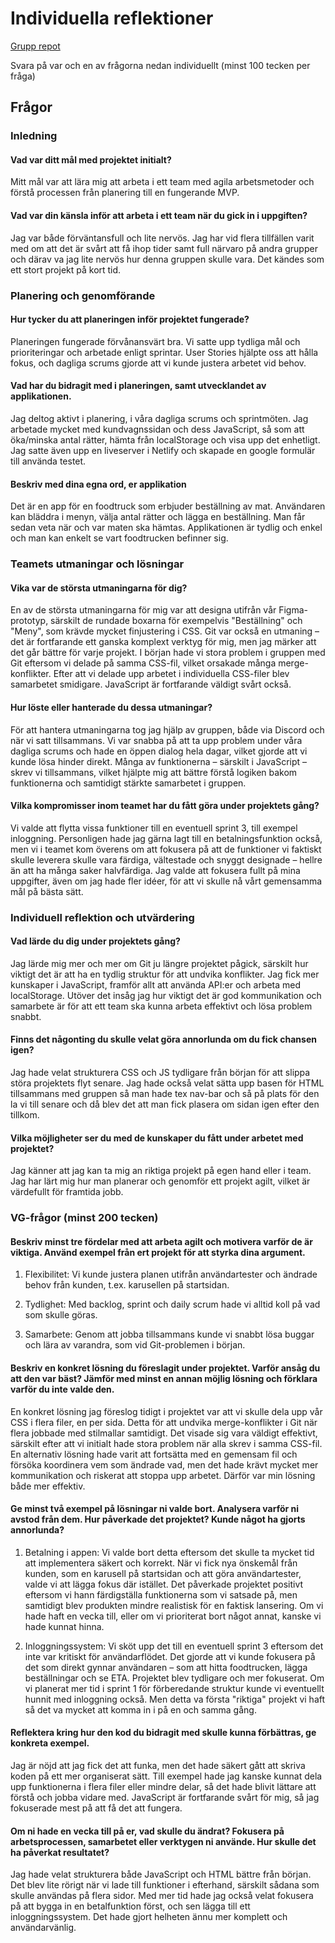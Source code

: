 # Individuella reflektioner
[Grupp repot](https://github.com/Grupparbete-Iteration-Nation/Yum-Yum-Gimme-Sum-Grupparbete?tab=readme-ov-file)


Svara på var och en av frågorna nedan individuellt (minst 100 tecken per fråga)

## Frågor

### Inledning

#### Vad var ditt mål med projektet initialt?

Mitt mål var att lära mig att arbeta i ett team med agila arbetsmetoder och förstå processen från planering till en fungerande MVP. 

#### Vad var din känsla inför att arbeta i ett team när du gick in i uppgiften?

Jag var både förväntansfull och lite nervös. Jag har vid flera tillfällen varit med om att det är svårt att få ihop tider samt full närvaro på andra grupper och därav va jag lite nervös hur denna gruppen skulle vara. Det kändes som ett stort projekt på kort tid.

### Planering och genomförande

#### Hur tycker du att planeringen inför projektet fungerade?

Planeringen fungerade förvånansvärt bra. Vi satte upp tydliga mål och prioriteringar och arbetade enligt sprintar. User Stories hjälpte oss att hålla fokus, och dagliga scrums gjorde att vi kunde justera arbetet vid behov.

#### Vad har du bidragit med i planeringen, samt utvecklandet av applikationen.

Jag deltog aktivt i planering, i våra dagliga scrums och sprintmöten. Jag arbetade mycket med kundvagnssidan och dess JavaScript, så som att öka/minska antal rätter, hämta från localStorage och visa upp det enhetligt. Jag satte även upp en liveserver i Netlify och skapade en google formulär till använda testet.

#### Beskriv med dina egna ord, er applikation

Det är en app för en foodtruck som erbjuder beställning av mat. Användaren kan bläddra i menyn, välja antal rätter och lägga en beställning. Man får sedan veta när och var maten ska hämtas. Applikationen är tydlig och enkel och man kan enkelt se vart foodtrucken befinner sig.

### Teamets utmaningar och lösningar

#### Vika var de största utmaningarna för dig?

En av de största utmaningarna för mig var att designa utifrån vår Figma-prototyp, särskilt de rundade boxarna för exempelvis "Beställning" och "Meny", som krävde mycket finjustering i CSS. Git var också en utmaning – det är fortfarande ett ganska komplext verktyg för mig, men jag märker att det går bättre för varje projekt. I början hade vi stora problem i gruppen med Git eftersom vi delade på samma CSS-fil, vilket orsakade många merge-konflikter. Efter att vi delade upp arbetet i individuella CSS-filer blev samarbetet smidigare. JavaScript är fortfarande väldigt svårt också. 


#### Hur löste eller hanterade du dessa utmaningar?

För att hantera utmaningarna tog jag hjälp av gruppen, både via Discord och när vi satt tillsammans. Vi var snabba på att ta upp problem under våra dagliga scrums och hade en öppen dialog hela dagar, vilket gjorde att vi kunde lösa hinder direkt. Många av funktionerna – särskilt i JavaScript – skrev vi tillsammans, vilket hjälpte mig att bättre förstå logiken bakom funktionerna och samtidigt stärkte samarbetet i gruppen.

#### Vilka kompromisser inom teamet har du fått göra under projektets gång?

Vi valde att flytta vissa funktioner till en eventuell sprint 3, till exempel inloggning. Personligen hade jag gärna lagt till en betalningsfunktion också, men vi i teamet kom överens om att fokusera på att de funktioner vi faktiskt skulle leverera skulle vara färdiga, vältestade och snyggt designade – hellre än att ha många saker halvfärdiga. Jag valde att fokusera fullt på mina uppgifter, även om jag hade fler idéer, för att vi skulle nå vårt gemensamma mål på bästa sätt.

### Individuell reflektion och utvärdering

#### Vad lärde du dig under projektets gång?

Jag lärde mig mer och mer om Git ju längre projektet pågick, särskilt hur viktigt det är att ha en tydlig struktur för att undvika konflikter. Jag fick mer kunskaper i JavaScript, framför allt att använda API:er och arbeta med localStorage. Utöver det insåg jag hur viktigt det är god kommunikation och samarbete är för att ett team ska kunna arbeta effektivt och lösa problem snabbt.

#### Finns det någonting du skulle velat göra annorlunda om du fick chansen igen?

Jag hade velat strukturera CSS och JS tydligare från början för att slippa störa projektets flyt senare. Jag hade också velat sätta upp basen för HTML tillsammans med gruppen så man hade tex nav-bar och så på plats för den la vi till senare och då blev det att man fick plasera om sidan igen efter den tillkom.

#### Vilka möjligheter ser du med de kunskaper du fått under arbetet med projektet?

Jag känner att jag kan ta mig an riktiga projekt på egen hand eller i team. Jag har lärt mig hur man planerar och genomför ett projekt agilt, vilket är värdefullt för framtida jobb. 

### VG-frågor (minst 200 tecken)

#### Beskriv minst tre fördelar med att arbeta agilt och motivera varför de är viktiga. Använd exempel från ert projekt för att styrka dina argument.

1. Flexibilitet: Vi kunde justera planen utifrån användartester och ändrade behov från kunden, t.ex. karusellen på startsidan.

2. Tydlighet: Med backlog, sprint och daily scrum hade vi alltid koll på vad som skulle göras.

3. Samarbete: Genom att jobba tillsammans kunde vi snabbt lösa buggar och lära av varandra, som vid Git-problemen i början.
   
#### Beskriv en konkret lösning du föreslagit under projektet. Varför ansåg du att den var bäst? Jämför med minst en annan möjlig lösning och förklara varför du inte valde den.

En konkret lösning jag föreslog tidigt i projektet var att vi skulle dela upp vår CSS i flera filer, en per sida. Detta för att undvika merge-konflikter i Git när flera jobbade med stilmallar samtidigt. Det visade sig vara väldigt effektivt, särskilt efter att vi initialt hade stora problem när alla skrev i samma CSS-fil. En alternativ lösning hade varit att fortsätta med en gemensam fil och försöka koordinera vem som ändrade vad, men det hade krävt mycket mer kommunikation och riskerat att stoppa upp arbetet. Därför var min lösning både mer effektiv.

#### Ge minst två exempel på lösningar ni valde bort. Analysera varför ni avstod från dem. Hur påverkade det projektet? Kunde något ha gjorts annorlunda?

1. Betalning i appen: Vi valde bort detta eftersom det skulle ta mycket tid att implementera säkert och korrekt. När vi fick nya önskemål från kunden, som en karusell på startsidan och att göra användartester, valde vi att lägga fokus där istället. Det påverkade projektet positivt eftersom vi hann färdigställa funktionerna som vi satsade på, men samtidigt blev produkten mindre realistisk för en faktisk lansering. Om vi hade haft en vecka till, eller om vi prioriterat bort något annat, kanske vi hade kunnat hinna.

2. Inloggningssystem: Vi sköt upp det till en eventuell sprint 3 eftersom det inte var kritiskt för användarflödet. Det gjorde att vi kunde fokusera på det som direkt gynnar användaren – som att hitta foodtrucken, lägga beställningar och se ETA. Projektet blev tydligare och mer fokuserat. Om vi planerat mer tid i sprint 1 för förberedande struktur kunde vi eventuellt hunnit med inloggning också. Men detta va första "riktiga" projekt vi haft så det va mycket att komma in i på en och samma gång. 

#### Reflektera kring hur den kod du bidragit med skulle kunna förbättras, ge konkreta exempel.

Jag är nöjd att jag fick det att funka, men det hade säkert gått att skriva koden på ett mer organiserat sätt. Till exempel hade jag kanske kunnat dela upp funktionerna i flera filer eller mindre delar, så det hade blivit lättare att förstå och jobba vidare med. JavaScript är fortfarande svårt för mig, så jag fokuserade mest på att få det att fungera. 

#### Om ni hade en vecka till på er, vad skulle du ändrat? Fokusera på arbetsprocessen, samarbetet eller verktygen ni använde. Hur skulle det ha påverkat resultatet?

Jag hade velat strukturera både JavaScript och HTML bättre från början. Det blev lite rörigt när vi lade till funktioner i efterhand, särskilt sådana som skulle användas på flera sidor. Med mer tid hade jag också velat fokusera på att bygga in en betalfunktion först, och sen lägga till ett inloggningssystem. Det hade gjort helheten ännu mer komplett och användarvänlig.
